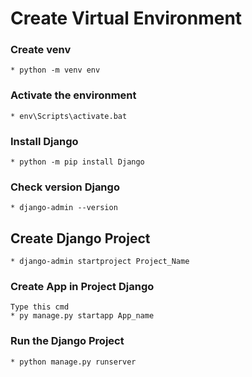 # Create Virtual Environment
  ### Create venv
    * python -m venv env
  ###  Activate the environment
    * env\Scripts\activate.bat
  ### Install Django
    * python -m pip install Django
  ### Check version Django
    * django-admin --version
  ## Create Django Project
    * django-admin startproject Project_Name
  ### Create App in Project Django
    Type this cmd 
    * py manage.py startapp App_name
  ### Run the Django Project
    * python manage.py runserver
  
  
